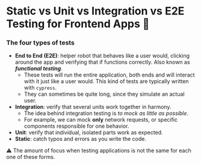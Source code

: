 # Static vs Unit vs Integration vs E2E Testing for Frontend Apps 🧪

### The four types of tests

- **End to End (E2E)**: helper robot that behaves like a user would, clicking around the app and verifying that if functions correctly. Also known as **_functional testing_**.
  - These tests will run the entire application, both ends and will interact with it just like a user would. This kind of tests are typically written with `cypress`.
  - They can sometimes be quite long, since they simulate an actual user.
- **Integration**: verify that several units work together in harmony.
  - The idea behind integration testing is _to mock as little as possible_.
  - For example, we can mock **only** network requests, or specific components responsible for one behavior.
- **Unit**: verify that individual, isolated parts work as expected.
- **Static**: catch typos and errors as you write the code.

⚠️ The amount of focus when testing applications is not the same for each one of these forms.
